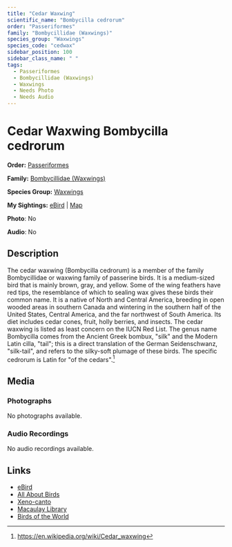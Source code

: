 ```yaml
---
title: "Cedar Waxwing"
scientific_name: "Bombycilla cedrorum"
order: "Passeriformes"
family: "Bombycillidae (Waxwings)"
species_group: "Waxwings"
species_code: "cedwax"
sidebar_position: 100
sidebar_class_name: " "
tags: 
  - Passeriformes
  - Bombycillidae (Waxwings)
  - Waxwings
  - Needs Photo
  - Needs Audio
---
```


# Cedar Waxwing <span className='sci_name'>Bombycilla cedrorum</span>

**Order:** [Passeriformes](/tags/passeriformes)

**Family:** [Bombycillidae (Waxwings)](/tags/bombycillidae-waxwings)

**Species Group:** [Waxwings](/tags/waxwings)

**My Sightings:** [eBird](https://ebird.org/lifelist?r=world&time=life&spp=cedwax) | [Map](/map?species_code=cedwax)

**Photo**: No 

**Audio**: No

## Description
The cedar waxwing (Bombycilla cedrorum) is a member of the family Bombycillidae or waxwing family of passerine birds. It is a medium-sized bird that is mainly brown, gray, and yellow. Some of the wing feathers have red tips, the resemblance of which to sealing wax gives these birds their common name. It is a native of North and Central America, breeding in open wooded areas in southern Canada and wintering in the southern half of the United States, Central America, and the far northwest of South America. Its diet includes cedar cones, fruit, holly berries, and insects. The cedar waxwing is listed as least concern on the IUCN Red List.
The genus name Bombycilla comes from the Ancient Greek bombux, "silk" and the Modern Latin cilla, "tail"; this is a direct translation of the German Seidenschwanz, "silk-tail", and refers to the silky-soft plumage of these birds. The specific cedrorum is Latin for "of the cedars".[^1]

[^1]: https://en.wikipedia.org/wiki/Cedar_waxwing

## Media
### Photographs
No photographs available.

### Audio Recordings
No audio recordings available.

## Links
* [eBird](https://ebird.org/species/cedwax) 
* [All About Birds](https://www.allaboutbirds.org/guide/cedwax) 
* [Xeno-canto](https://www.xeno-canto.org/species/bombycilla-cedrorum) 
* [Macaulay Library](https://search.macaulaylibrary.org/catalog?taxonCode=cedwax&sort=rating_rank_desc)
* [Birds of the World](https://birdsoftheworld.org/bow/species/cedwax)
